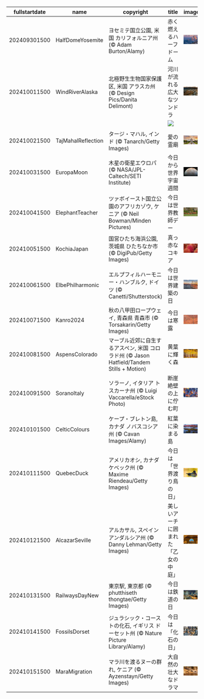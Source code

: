 |fullstartdate|name|copyright|title|image|
|--|--|--|--|--|
202409301500|HalfDomeYosemite|ヨセミテ国立公園, 米国 カリフォルニア州 (© Adam Burton/Alamy)|赤く燃えるハーフドーム|![](/ja-JP/2024/10/202409301500HalfDomeYosemite.jpg)|
202410011500|WindRiverAlaska|北極野生生物国家保護区, 米国 アラスカ州 (© Design Pics/Danita Delimont)|河川が流れる広大なツンドラ|![](/ja-JP/2024/10/202410011500WindRiverAlaska.jpg)|
||||![](/ja-JP/2024/10/.jpg)|
202410021500|TajMahalReflection|タージ・マハル, インド (© Tanarch/Getty Images)|愛の霊廟|![](/ja-JP/2024/10/202410021500TajMahalReflection.jpg)|
202410031500|EuropaMoon|木星の衛星エウロパ (© NASA/JPL-Caltech/SETI Institute)|今日から世界宇宙週間|![](/ja-JP/2024/10/202410031500EuropaMoon.jpg)|
202410041500|ElephantTeacher|ツァボイースト国立公園のアフリカゾウ, ケニア (© Neil Bowman/Minden Pictures)|今日は世界教師デー|![](/ja-JP/2024/10/202410041500ElephantTeacher.jpg)|
202410051500|KochiaJapan|国営ひたち海浜公園, 茨城県 ひたちなか市 (© DigiPub/Getty Images)|真っ赤なコキア|![](/ja-JP/2024/10/202410051500KochiaJapan.jpg)|
202410061500|ElbePhilharmonic|エルプフィルハーモニー・ハンブルク, ドイツ (© Canetti/Shutterstock)|今日は世界建築の日|![](/ja-JP/2024/10/202410061500ElbePhilharmonic.jpg)|
202410071500|Kanro2024|秋の八甲田ロープウェイ,  青森県 青森市 (© Torsakarin/Getty Images)|今日は寒露|![](/ja-JP/2024/10/202410071500Kanro2024.jpg)|
202410081500|AspensColorado|マーブル近郊に自生するアスペン, 米国 コロラド州 (© Jason Hatfield/Tandem Stills + Motion)|黄葉に輝く森|![](/ja-JP/2024/10/202410081500AspensColorado.jpg)|
202410091500|SoranoItaly|ソラーノ, イタリア トスカーナ州 (© Luigi Vaccarella/eStock Photo)|断崖絶壁の上に佇む町|![](/ja-JP/2024/10/202410091500SoranoItaly.jpg)|
202410101500|CelticColours|ケープ・ブレトン島, カナダ ノバスコシア州 (© Cavan Images/Alamy)|紅葉に染まる島|![](/ja-JP/2024/10/202410101500CelticColours.jpg)|
202410111500|QuebecDuck|アメリカオシ, カナダ ケベック州 (© Maxime Riendeau/Getty Images)|今日は「世界渡り鳥の日」|![](/ja-JP/2024/10/202410111500QuebecDuck.jpg)|
202410121500|AlcazarSeville|アルカサル, スペイン アンダルシア州 (© Danny Lehman/Getty Images)|美しいアーチに囲まれた「乙女の中庭」|![](/ja-JP/2024/10/202410121500AlcazarSeville.jpg)|
202410131500|RailwaysDayNew|東京駅, 東京都 (© phutthiseth thongtae/Getty Images)|今日は鉄道の日|![](/ja-JP/2024/10/202410131500RailwaysDayNew.jpg)|
202410141500|FossilsDorset|ジュラシック・コーストの化石, イギリス ドーセット州 (© Nature Picture Library/Alamy)|今日は「化石の日」|![](/ja-JP/2024/10/202410141500FossilsDorset.jpg)|
202410151500|MaraMigration|マラ川を渡るヌーの群れ, ケニア (© Ayzenstayn/Getty Images)|大自然の壮大なドラマ|![](/ja-JP/2024/10/202410151500MaraMigration.jpg)|
